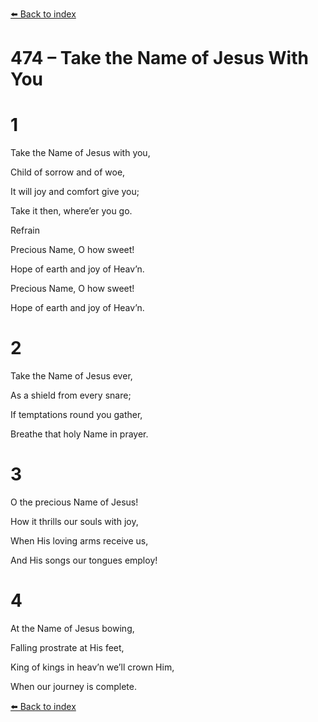[⬅️ Back to index](../README.md)

# 474 – Take the Name of Jesus With You





# 1

Take the Name of Jesus with you,

Child of sorrow and of woe,

It will joy and comfort give you;

Take it then, where’er you go.



Refrain

Precious Name, O how sweet!

Hope of earth and joy of Heav’n.

Precious Name, O how sweet!

Hope of earth and joy of Heav’n.



# 2

Take the Name of Jesus ever,

As a shield from every snare;

If temptations round you gather,

Breathe that holy Name in prayer.



# 3

O the precious Name of Jesus!

How it thrills our souls with joy,

When His loving arms receive us,

And His songs our tongues employ!



# 4

At the Name of Jesus bowing,

Falling prostrate at His feet,

King of kings in heav’n we’ll crown Him,

When our journey is complete.

[⬅️ Back to index](../README.md)
